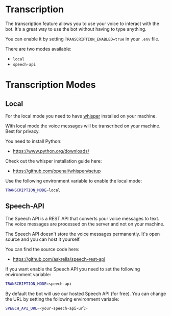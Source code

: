 # Transcription

The transcription feature allows you to use your voice to interact with the bot.
It's a great way to use the bot without having to type anything.

You can enable it by setting `TRANSCRIPTION_ENABLED=true` in your `.env` file.

There are two modes available:

-   `local`
-   `speech-api`

# Transcription Modes

## Local

For the local mode you need to have [whisper](https://github.com/openai/whisper) installed on your machine.

With local mode the voice messages will be transcribed on your machine. Best for privacy.

You need to install Python:

-   https://www.python.org/downloads/

Check out the whisper installation guide here:

-   https://github.com/openai/whisper#setup

Use the following environment variable to enable the local mode:

```bash
TRANSCRIPTION_MODE=local
```

## Speech-API

The Speech API is a REST API that converts your voice messages to text. The voice messages are processed on the server and not on your machine.

The Speech API doesn't store the voice messages permanently. It's open source and you can host it yourself.

You can find the source code here:

-   https://github.com/askrella/speech-rest-api

If you want enable the Speech API you need to set the following environment variable:

```bash
TRANSCRIPTION_MODE=speech-api
```

By default the bot will use our hosted Speech API (for free). You can change the URL by setting the following environment variable:

```bash
SPEECH_API_URL=<your-speech-api-url>
```
